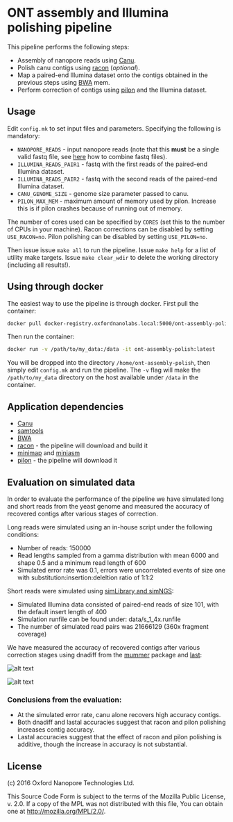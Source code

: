 ONT assembly and Illumina polishing pipeline
=============================================

This pipeline performs the following steps:
- Assembly of nanopore reads using [Canu](http://canu.readthedocs.io).
- Polish canu contigs using [racon](https://github.com/isovic/racon) (*optional*).
- Map a paired-end Illumina dataset onto the contigs obtained in the previous steps using [BWA](http://bio-bwa.sourceforge.net) mem.
- Perform correction of contigs using [pilon](https://github.com/broadinstitute/pilon/wiki) and the Illumina dataset.

Usage
-----

Edit `config.mk` to set input files and parameters. Specifying the following is mandatory:
- `NANOPORE_READS` - input nanopore reads (note that this **must** be a single valid fastq file, see [here](https://www.biostars.org/p/81924/) how to combine fastq files).
- `ILLUMINA_READS_PAIR1` - fastq with the first reads of the paired-end Illumina dataset.
- `ILLUMINA_READS_PAIR2` - fastq with the second reads of the paired-end Illumina dataset.
- `CANU_GENOME_SIZE` - genome size parameter passed to canu.
- `PILON_MAX_MEM` - maximum amount of memory used by pilon. Increase this is if pilon crashes because of running out of memory.

The number of cores used can be specified by `CORES` (set this to the number of CPUs in your machine).
Racon corrections can be disabled by setting `USE_RACON=no`. Pilon polishing can be disabled by setting `USE_PILON=no`.

Then issue issue `make all` to run the pipeline. Issue `make help` for a list of utility make targets. Issue `make clear_wdir` to delete the working directory (including all results!).

Using through docker
--------------------

The easiest way to use the pipeline is through docker. First pull the container:

```bash
docker pull docker-registry.oxfordnanolabs.local:5000/ont-assembly-polish:latest
```

Then run the container:

```bash
docker run -v /path/to/my_data:/data -it ont-assembly-polish:latest
```

You will be dropped into the directory `/home/ont-assembly-polish`, then simply edit `config.mk` and run the pipeline.
The `-v` flag will make the `/path/to/my_data` directory on the host available under `/data` in the container.

Application dependencies
------------------------

- [Canu](http://canu.readthedocs.io)
- [samtools](http://www.htslib.org/)
- [BWA](http://bio-bwa.sourceforge.net)
- [racon](https://github.com/isovic/racon) - the pipeline will download and build it
- [minimap](https://github.com/lh3/minimap) and [miniasm](https://github.com/lh3/miniasm)
- [pilon](https://github.com/broadinstitute/pilon/wiki) - the pipeline will download it

Evaluation on simulated data
----------------------------

In order to evaluate the performance of the pipeline we have simulated long and short reads from the yeast genome and measured the accuracy of recovered contigs
after various stages of correction.

Long reads were simulated using an in-house script under the following conditions:
- Number of reads: 150000
- Read lengths sampled from a gamma distribution with mean 6000 and shape 0.5 and a minimum read length of 600
- Simulated error rate was 0.1, errors were uncorrelated events of size one with substitution:insertion:deleltion ratio of 1:1:2

Short reads were simulated using [simLibrary and simNGS](https://www.ebi.ac.uk/goldman-srv/simNGS/):
- Simulated Illumina data consisted of paired-end reads of size 101, with the default insert length of 400
- Simulation runfile can be found under: data/s_1_4x.runfile
- The number of simulated read pairs was 21666129 (360x fragment coverage)

We have measured the accuracy of recovered contigs after various correction stages using dnadiff from the [mummer](http://mummer.sourceforge.net/) package and [last](http://last.cbrc.jp/):

![alt text](https://git.oxfordnanolabs.local/bsipos/ont-assembly-polish/raw/master/results/ddif_plots.png "dnadiff accuracies")

![alt text](https://git.oxfordnanolabs.local/bsipos/ont-assembly-polish/raw/master/results/la_plots.png "lastal accuracies")

### Conclusions from the evaluation:
- At the simulated error rate, canu alone recovers high accuracy contigs.
- Both dnadiff and lastal accuracies suggest that racon and pilon polishing increases contig accuracy.
- Lastal accuracies suggest that the effect of racon and pilon polishing is additive, though the increase in accuracy is not substantial.

License
-------

(c) 2016 Oxford Nanopore Technologies Ltd.

This Source Code Form is subject to the terms of the Mozilla Public
License, v. 2.0. If a copy of the MPL was not distributed with this
file, You can obtain one at http://mozilla.org/MPL/2.0/.


